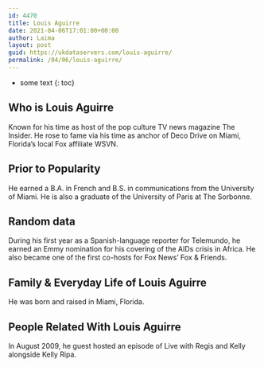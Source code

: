 ```yaml
---
id: 4470
title: Louis Aguirre
date: 2021-04-06T17:01:00+00:00
author: Laima
layout: post
guid: https://ukdataservers.com/louis-aguirre/
permalink: /04/06/louis-aguirre/
---
```


* some text
{: toc}


## Who is Louis Aguirre
                  
                  
                  
Known for his time as host of the pop culture TV news magazine The Insider. He rose to fame via his time as anchor of Deco Drive on Miami, Florida&#8217;s local Fox affiliate WSVN.
                  
              
            
              
            
                
                
                
## Prior to Popularity
                  
                  
                  
He earned a B.A. in French and B.S. in communications from the University of Miami. He is also a graduate of the University of Paris at The Sorbonne.
                  
              
            
              
            
                
                
                
## Random data
                  
                  
                  
During his first year as a Spanish-language reporter for Telemundo, he earned an Emmy nomination for his covering of the AIDs crisis in Africa. He also became one of the first co-hosts for Fox News&#8217; Fox & Friends.
                  
              
            
              
            
                
                
                
## Family & Everyday Life of Louis Aguirre
                  
                  
                  
He was born and raised in Miami, Florida.
                  
              
            
              
            
                
                
                
## People Related With Louis Aguirre
                  
                  
                  
In August 2009, he guest hosted an episode of Live with Regis and Kelly alongside Kelly Ripa.
                  
              
            
              
            
                
              
            
              
              
            
            
              
            
          
          
          